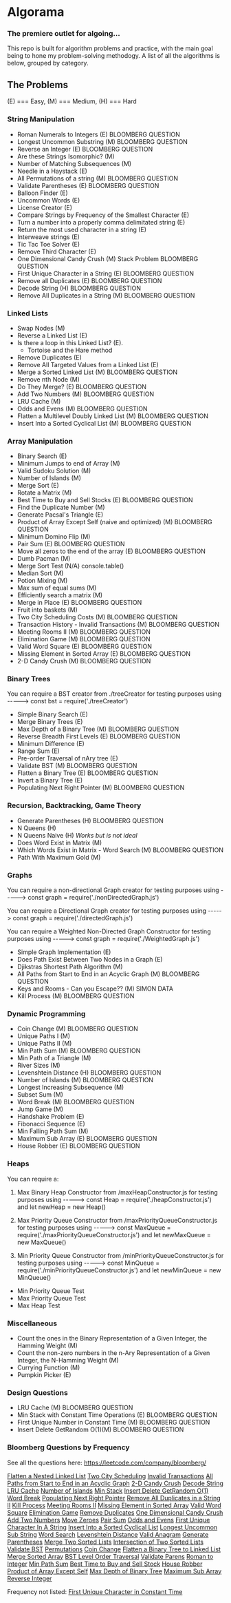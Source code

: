 # Algorama

### The premiere outlet for algoing...

This repo is built for algorithm problems and practice, with the main goal being to hone my problem-solving methodogy. A list of all the algorithms is below, grouped by category.

## The Problems

(E) === Easy, (M) === Medium, (H) === Hard

### String Manipulation

- Roman Numerals to Integers (E) BLOOMBERG QUESTION
- Longest Uncommon Substring (M) BLOOMBERG QUESTION
- Reverse an Integer (E) BLOOMBERG QUESTION
- Are these Strings Isomorphic? (M)
- Number of Matching Subsequences (M)
- Needle in a Haystack (E)
- All Permutations of a string (M) BLOOMBERG QUESTION
- Validate Parentheses (E) BLOOMBERG QUESTION
- Balloon Finder (E)
- Uncommon Words (E)
- License Creator (E)
- Compare Strings by Frequency of the Smallest Character (E)
- Turn a number into a properly comma delimitated string (E)
- Return the most used character in a string (E)
- Interweave strings (E)
- Tic Tac Toe Solver (E)
- Remove Third Character (E)
- One Dimensional Candy Crush (M) Stack Problem BLOOMBERG QUESTION
- First Unique Character in a String (E) BLOOMBERG QUESTION
- Remove all Duplicates (E) BLOOMBERG QUESTION
- Decode String (H) BLOOMBERG QUESTION
- Remove All Duplicates in a String (M) BLOOMBERG QUESTION

### Linked Lists

- Swap Nodes (M)
- Reverse a Linked List (E)
- Is there a loop in this Linked List? (E).
  - Tortoise and the Hare method
- Remove Duplicates (E)
- Remove All Targeted Values from a Linked List (E)
- Merge a Sorted Linked List (M) BLOOMBERG QUESTION
- Remove nth Node (M)
- Do They Merge? (E) BLOOMBERG QUESTION
- Add Two Numbers (M) BLOOMBERG QUESTION
- LRU Cache (M)
- Odds and Evens (M) BLOOMBERG QUESTION
- Flatten a Multilevel Doubly Linked List (M) BLOOMBERG QUESTION
- Insert Into a Sorted Cyclical List (M) BLOOMBERG QUESTION

### Array Manipulation

- Binary Search (E)
- Minimum Jumps to end of Array (M)
- Valid Sudoku Solution (M)
- Number of Islands (M)
- Merge Sort (E)
- Rotate a Matrix (M)
- Best Time to Buy and Sell Stocks (E) BLOOMBERG QUESTION
- Find the Duplicate Number (M)
- Generate Pacsal's Triangle (E)
- Product of Array Except Self (naive and optimized) (M) BLOOMBERG QUESTION
- Minimum Domino Flip (M)
- Pair Sum (E) BLOOMBERG QUESTION
- Move all zeros to the end of the array (E) BLOOMBERG QUESTION
- Dumb Pacman (M)
- Merge Sort Test (N/A) console.table()
- Median Sort (M)
- Potion Mixing (M)
- Max sum of equal sums (M)
- Efficiently search a matrix (M)
- Merge in Place (E) BLOOMBERG QUESTION
- Fruit into baskets (M)
- Two City Scheduling Costs (M) BLOOMBERG QUESTION
- Transaction History - Invalid Transactions (M) BLOOMBERG QUESTION
- Meeting Rooms II (M) BLOOMBERG QUESTION
- Elimination Game (M) BLOOMBERG QUESTION
- Valid Word Square (E) BLOOMBERG QUESTION
- Missing Element in Sorted Array (E) BLOOMBERG QUESTION
- 2-D Candy Crush (M) BLOOMBERG QUESTION

### Binary Trees

You can require a BST creator from ./treeCreator for testing purposes using -----> const bst = require('./treeCreator')

- Simple Binary Search (E)
- Merge Binary Trees (E)
- Max Depth of a Binary Tree (M) BLOOMBERG QUESTION
- Reverse Breadth First Levels (E) BLOOMBERG QUESTION
- Minimum Difference (E)
- Range Sum (E)
- Pre-order Traversal of nAry tree (E)
- Validate BST (M) BLOOMBERG QUESTION
- Flatten a Binary Tree (E) BLOOMBERG QUESTION
- Invert a Binary Tree (E)
- Populating Next Right Pointer (M) BLOOMBERG QUESTION

### Recursion, Backtracking, Game Theory

- Generate Parentheses (H) BLOOMBERG QUESTION
- N Queens (H)
- N Queens Naive (H) _Works but is not ideal_
- Does Word Exist in Matrix (M)
- Which Words Exist in Matrix - Word Search (M) BLOOMBERG QUESTION
- Path With Maximum Gold (M)

### Graphs

You can require a non-directional Graph creator for testing purposes using -----> const graph = require('./nonDirectedGraph.js')

You can require a Directional Graph creator for testing purposes using -----> const graph = require('./directedGraph.js')

You can require a Weighted Non-Directed Graph Constructor for testing purposes using -----> const graph = require('./WeightedGraph.js')

- Simple Graph Implementation (E)
- Does Path Exist Between Two Nodes in a Graph (E)
- Djikstras Shortest Path Algorithm (M)
- All Paths from Start to End in an Acyclic Graph (M) BLOOMBERG QUESTION
- Keys and Rooms - Can you Escape?? (M) SIMON DATA
- Kill Process (M) BLOOMBERG QUESTION

### Dynamic Programming

- Coin Change (M) BLOOMBERG QUESTION
- Unique Paths I (M)
- Unique Paths II (M)
- Min Path Sum (M) BLOOMBERG QUESTION
- Min Path of a Triangle (M)
- River Sizes (M)
- Levenshtein Distance (H) BLOOMBERG QUESTION
- Number of Islands (M) BLOOMBERG QUESTION
- Longest Increasing Subsequence (M)
- Subset Sum (M)
- Word Break (M) BLOOMBERG QUESTION
- Jump Game (M)
- Handshake Problem (E)
- Fibonacci Sequence (E)
- Min Falling Path Sum (M)
- Maximum Sub Array (E) BLOOMBERG QUESTION
- House Robber (E) BLOOMBERG QUESTION

### Heaps

You can require a:

1. Max Binary Heap Constructor from /maxHeapConstructor.js for testing purposes using -----> const Heap = require('./heapConstructor.js') and let newHeap = new Heap()

2. Max Priority Queue Constructor from /maxPriorityQueueConstructor.js for testing purposes using -----> const MaxQueue = require('./maxPriorityQueueConstructor.js') and let newMaxQueue = new MaxQueue()

3. Min Priority Queue Constructor from /minPriorityQueueConstructor.js for testing purposes using -----> const MinQueue = require('./minPriorityQueueConstructor.js') and let newMinQueue = new MinQueue()

- Min Priority Queue Test
- Max Priority Queue Test
- Max Heap Test

### Miscellaneous

- Count the ones in the Binary Representation of a Given Integer, the Hamming Weight (M)
- Count the non-zero numbers in the n-Ary Representation of a Given Integer, the N-Hamming Weight (M)
- Currying Function (M)
- Pumpkin Picker (E)

### Design Questions

- LRU Cache (M) BLOOMBERG QUESTION
- Min Stack with Constant Time Operations (E) BLOOMBERG QUESTION
- First Unique Number in Constant Time (M) BLOOMBERG QUESTION
- Insert Delete GetRandom O(1)(M) BLOOMBERG QUESTION

### Bloomberg Questions by Frequency

See all the questions here: https://leetcode.com/company/bloomberg/

[Flatten a Nested Linked List](linkedLists/flattenANestedDoublyLinkedList.js)
[Two City Scheduling](arrays/twoCityScheduling.js)
[Invalid Transactions](arrays/transactionHistory.js)
[All Paths from Start to End in an Acyclic Graph](graphs/allPathsInAcyclic.js)
[2-D Candy Crush](arrays/2DCanyCrush.js)
[Decode String](stringManipulation/decode.js)
[LRU Cache](designQuestions/lruCache.js)
[Number of Islands](dynamicProgramming/numOfIslands.js)
[Min Stack](designQuestions/minStackConstantTime.js)
[Insert Delete GetRandom O(1)](designQuestions/insertDeleteGettRandomConstantTime.js)
[Word Break](dynamicProgramming/wordBreak.js)
[Populating Next Right Pointer](binaryTrees/populatingNextRightPointers.js)
[Remove All Duplicates in a String II](stringManipulation/removeKDuplicates.js)
[Kill Process](graphs/killProcess.js)
[Meeting Rooms II](arrays/meetingRooms.js)
[Missing Element in Sorted Array](arrays/missingElementInSortedArray.js)
[Valid Word Square](arrays/validWordSquare.js)
[Elimination Game](arrays/eliminationGame.js)
[Remove Duplicates](stringManipulation/removeAllDuplicatesCandyCrushStyle.js)
[One Dimensional Candy Crush](stringManipulation/oneDimensionalCandyCrush.js)
[Add Two Numbers](linkedLists/addTwoNumbers.js)
[Move Zeroes](arrays/moveZerosToEnd.js)
[Pair Sum](arrays/pairSum.js)
[Odds and Evens](linkedLists/oddsAndEvens.js)
[First Unique Character In A String](stringManipulation/firstUniqueCharacter.js)
[Insert Into a Sorted Cyclical List](linkedLists/insertIntoSortedCircularList.js)
[Longest Uncommon Sub String](stringManipulation/longestSubstring.js)
[Word Search](gameTheory/whichWordsExist.js)
[Levenshtein Distance](dynamicProgramming/LevenshteinDistance.js)
[Valid Anagram](stringManipulation/validAnagram.js)
[Generate Parentheses](gameTheory/generateParens.js)
[Merge Two Sorted Lists](linkedLists/mergeSortedLists.js)
[Intersection of Two Sorted Lists](linkedLists/doTheyMerge.js)
[Validate BST](binaryTrees/validateBST.js)
[Permutations](arrays/allPermutations.js)
[Coin Change](dynamicProgramming/coinChange.js)
[Flatten a Binary Tree to Linked List](binaryTrees/flattenTree.js)
[Merge Sorted Array](arrays/mergeInPlace.js)
[BST Level Order Traversal](binaryTrees/reverseBreadthFirst.js)
[Validate Parens](stringManipulation/validateParentheses.js)
[Roman to Integer](stringManipulation/RomanToInt.js)
[Min Path Sum](dynamicProgramming/minPathSum.js)
[Best Time to Buy and Sell Stock](arrays/buyAndSellStocks.js)
[House Robber](dynamicProgramming/houseRobber.js)
[Product of Array Except Self](arrays/productExceptSelf.js)
[Max Depth of Binary Tree](binaryTrees/maxDepth.js)
[Maximum Sub Array](dynamicProgramming/maximumSubarray.js)
[Reverse Integer](stringManipulation/revereseInteger.js)

Frequency not listed:
[First Unique Character in Constant Time](designQuestions/firstUniqueNumber.js)
